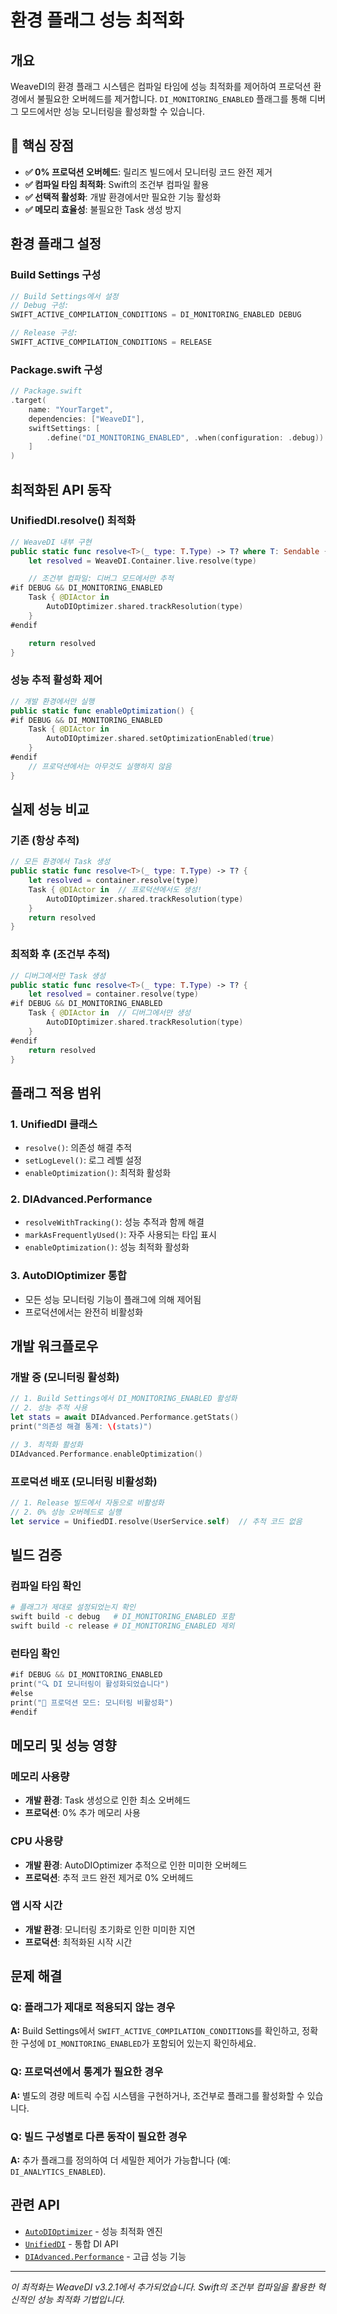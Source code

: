 # 환경 플래그 성능 최적화

## 개요

WeaveDI의 환경 플래그 시스템은 컴파일 타임에 성능 최적화를 제어하여 프로덕션 환경에서 불필요한 오버헤드를 제거합니다. `DI_MONITORING_ENABLED` 플래그를 통해 디버그 모드에서만 성능 모니터링을 활성화할 수 있습니다.

## 🚀 핵심 장점

- **✅ 0% 프로덕션 오버헤드**: 릴리즈 빌드에서 모니터링 코드 완전 제거
- **✅ 컴파일 타임 최적화**: Swift의 조건부 컴파일 활용
- **✅ 선택적 활성화**: 개발 환경에서만 필요한 기능 활성화
- **✅ 메모리 효율성**: 불필요한 Task 생성 방지

## 환경 플래그 설정

### Build Settings 구성

```swift
// Build Settings에서 설정
// Debug 구성:
SWIFT_ACTIVE_COMPILATION_CONDITIONS = DI_MONITORING_ENABLED DEBUG

// Release 구성:
SWIFT_ACTIVE_COMPILATION_CONDITIONS = RELEASE
```

### Package.swift 구성

```swift
// Package.swift
.target(
    name: "YourTarget",
    dependencies: ["WeaveDI"],
    swiftSettings: [
        .define("DI_MONITORING_ENABLED", .when(configuration: .debug))
    ]
)
```

## 최적화된 API 동작

### UnifiedDI.resolve() 최적화

```swift
// WeaveDI 내부 구현
public static func resolve<T>(_ type: T.Type) -> T? where T: Sendable {
    let resolved = WeaveDI.Container.live.resolve(type)

    // 조건부 컴파일: 디버그 모드에서만 추적
#if DEBUG && DI_MONITORING_ENABLED
    Task { @DIActor in
        AutoDIOptimizer.shared.trackResolution(type)
    }
#endif

    return resolved
}
```

### 성능 추적 활성화 제어

```swift
// 개발 환경에서만 실행
public static func enableOptimization() {
#if DEBUG && DI_MONITORING_ENABLED
    Task { @DIActor in
        AutoDIOptimizer.shared.setOptimizationEnabled(true)
    }
#endif
    // 프로덕션에서는 아무것도 실행하지 않음
}
```

## 실제 성능 비교

### 기존 (항상 추적)
```swift
// 모든 환경에서 Task 생성
public static func resolve<T>(_ type: T.Type) -> T? {
    let resolved = container.resolve(type)
    Task { @DIActor in  // 프로덕션에서도 생성!
        AutoDIOptimizer.shared.trackResolution(type)
    }
    return resolved
}
```

### 최적화 후 (조건부 추적)
```swift
// 디버그에서만 Task 생성
public static func resolve<T>(_ type: T.Type) -> T? {
    let resolved = container.resolve(type)
#if DEBUG && DI_MONITORING_ENABLED
    Task { @DIActor in  // 디버그에서만 생성
        AutoDIOptimizer.shared.trackResolution(type)
    }
#endif
    return resolved
}
```

## 플래그 적용 범위

### 1. UnifiedDI 클래스
- `resolve()`: 의존성 해결 추적
- `setLogLevel()`: 로그 레벨 설정
- `enableOptimization()`: 최적화 활성화

### 2. DIAdvanced.Performance
- `resolveWithTracking()`: 성능 추적과 함께 해결
- `markAsFrequentlyUsed()`: 자주 사용되는 타입 표시
- `enableOptimization()`: 성능 최적화 활성화

### 3. AutoDIOptimizer 통합
- 모든 성능 모니터링 기능이 플래그에 의해 제어됨
- 프로덕션에서는 완전히 비활성화

## 개발 워크플로우

### 개발 중 (모니터링 활성화)
```swift
// 1. Build Settings에서 DI_MONITORING_ENABLED 활성화
// 2. 성능 추적 사용
let stats = await DIAdvanced.Performance.getStats()
print("의존성 해결 통계: \(stats)")

// 3. 최적화 활성화
DIAdvanced.Performance.enableOptimization()
```

### 프로덕션 배포 (모니터링 비활성화)
```swift
// 1. Release 빌드에서 자동으로 비활성화
// 2. 0% 성능 오버헤드로 실행
let service = UnifiedDI.resolve(UserService.self)  // 추적 코드 없음
```

## 빌드 검증

### 컴파일 타임 확인
```bash
# 플래그가 제대로 설정되었는지 확인
swift build -c debug   # DI_MONITORING_ENABLED 포함
swift build -c release # DI_MONITORING_ENABLED 제외
```

### 런타임 확인
```swift
#if DEBUG && DI_MONITORING_ENABLED
print("🔍 DI 모니터링이 활성화되었습니다")
#else
print("🚀 프로덕션 모드: 모니터링 비활성화")
#endif
```

## 메모리 및 성능 영향

### 메모리 사용량
- **개발 환경**: Task 생성으로 인한 최소 오버헤드
- **프로덕션**: 0% 추가 메모리 사용

### CPU 사용량
- **개발 환경**: AutoDIOptimizer 추적으로 인한 미미한 오버헤드
- **프로덕션**: 추적 코드 완전 제거로 0% 오버헤드

### 앱 시작 시간
- **개발 환경**: 모니터링 초기화로 인한 미미한 지연
- **프로덕션**: 최적화된 시작 시간

## 문제 해결

### Q: 플래그가 제대로 적용되지 않는 경우
**A:** Build Settings에서 `SWIFT_ACTIVE_COMPILATION_CONDITIONS`를 확인하고, 정확한 구성에 `DI_MONITORING_ENABLED`가 포함되어 있는지 확인하세요.

### Q: 프로덕션에서 통계가 필요한 경우
**A:** 별도의 경량 메트릭 수집 시스템을 구현하거나, 조건부로 플래그를 활성화할 수 있습니다.

### Q: 빌드 구성별로 다른 동작이 필요한 경우
**A:** 추가 플래그를 정의하여 더 세밀한 제어가 가능합니다 (예: `DI_ANALYTICS_ENABLED`).

## 관련 API

- [`AutoDIOptimizer`](./autoDiOptimizer.md) - 성능 최적화 엔진
- [`UnifiedDI`](./unifiedDI.md) - 통합 DI API
- [`DIAdvanced.Performance`](./diAdvanced.md#performance) - 고급 성능 기능

---

*이 최적화는 WeaveDI v3.2.1에서 추가되었습니다. Swift의 조건부 컴파일을 활용한 혁신적인 성능 최적화 기법입니다.*